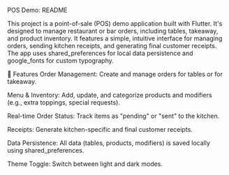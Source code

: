 POS Demo: README


This project is a point-of-sale (POS) demo application built with Flutter. It's designed to manage restaurant or bar orders, including tables, takeaway, and product inventory. It features a simple, intuitive interface for managing orders, sending kitchen receipts, and generating final customer receipts. The app uses shared_preferences for local data persistence and google_fonts for custom typography.

🚀 Features
Order Management: Create and manage orders for tables or for takeaway.

Menu & Inventory: Add, update, and categorize products and modifiers (e.g., extra toppings, special requests).

Real-time Order Status: Track items as "pending" or "sent" to the kitchen.

Receipts: Generate kitchen-specific and final customer receipts.

Data Persistence: All data (tables, products, modifiers) is saved locally using shared_preferences.

Theme Toggle: Switch between light and dark modes.
